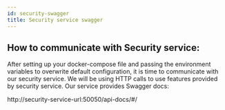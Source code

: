 ```yaml
---
id: security-swagger
title: Security service swagger
---
```


## How to communicate with Security service:

After setting up your docker-compose file and passing the environment variables to overwrite default configuration, it is time to communicate with our security service. We will be using HTTP calls to use features provided by security service. Our service provides Swagger docs:

http://security-service-url:50050/api-docs/#/
